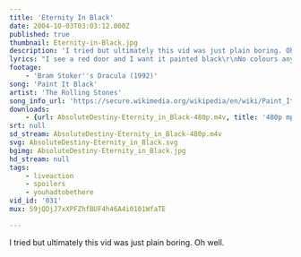 ```yaml
---
title: 'Eternity In Black'
date: 2004-10-03T03:03:12.000Z
published: true
thumbnail: Eternity-in-Black.jpg
description: 'I tried but ultimately this vid was just plain boring. Oh well.'
lyrics: "I see a red door and I want it painted black\r\nNo colours any more I want them to turn black\r\nI see the girls walk by dressed in their summer clothes\r\nI have to turn my head until my darkness goes\r\n\r\nI see a line of cars and they're all painted black\r\nWith flowers and my love both never to come back\r\nI see people turn their heads and quickly look away\r\nLike a new born baby it just happens every day\r\n\r\nI look inside myself and see my heart is black\r\nI see my red door and must have it painted black\r\nMaybe then I'll fade away and not have to face the facts\r\nIt's not easy facin' up when your whole world is black\r\n\r\nNo more will my green sea go turn a deeper blue\r\nI could not foresee this thing happening to you\r\n\r\nIf I look hard enough into the settin' sun\r\nMy love will laugh with me before the mornin' comes\r\n\r\nHmm, hmm, hmm,...\r\n\r\nI wanna see it tainted, tainted black\r\nBlack as night, black as coal\r\nI wanna see the sun blotted out from the sky\r\nI wanna see it tainted, tainted, tainted, tainted black\r\nYeah!\r\n\r\nHmm, hmm, hmm,..."
footage:
    - 'Bram Stoker''s Dracula (1992)'
song: 'Paint It Black'
artist: 'The Rolling Stones'
song_info_url: 'https://secure.wikimedia.org/wikipedia/en/wiki/Paint_It,_Black'
downloads:
    - {url: AbsoluteDestiny-Eternity_in_Black-480p.m4v, title: '480p mp4', width: 848, height: 480, mimetype: video/mp4}
srt: null
sd_stream: AbsoluteDestiny-Eternity_in_Black-480p.m4v
svg: AbsoluteDestiny-Eternity_in_Black.svg
bgimg: AbsoluteDestiny-Eternity_in_Black.jpg
hd_stream: null
tags:
    - liveaction
    - spoilers
    - youhadtobethere
vid_id: '031'
mux: S9jQDjJ7xXPFZhfBUF4h46A4i0101WfaTE

---
```

I tried but ultimately this vid was just plain boring. Oh well.